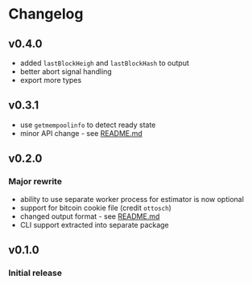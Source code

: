 # Changelog

## v0.4.0
- added `lastBlockHeigh` and `lastBlockHash` to output
- better abort signal handling
- export more types

## v0.3.1
- use `getmempoolinfo` to detect ready state
- minor API change - see [README.md](./README.md)

## v0.2.0
### Major rewrite
- ability to use separate worker process for estimator is now optional
- support for bitcoin cookie file (credit `ottosch`)
- changed output format - see [README.md](./README.md)
- CLI support extracted into separate package

## v0.1.0
### Initial release
